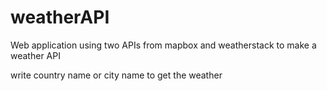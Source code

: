 # weatherAPI
Web application using two APIs from mapbox and weatherstack to make a weather API

write country name or city name to get the weather
